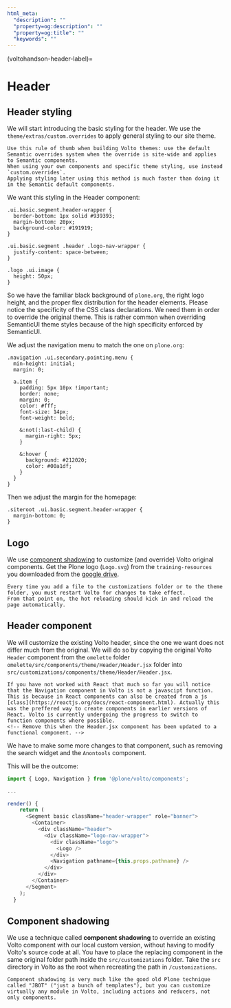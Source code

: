 ```yaml
---
html_meta:
  "description": ""
  "property=og:description": ""
  "property=og:title": ""
  "keywords": ""
---
```


(voltohandson-header-label)=

# Header

## Header styling

We will start introducing the basic styling for the header.
We use the `theme/extras/custom.overrides` to apply general styling to our site theme.

```{note}
Use this rule of thumb when building Volto themes: use the default Semantic overrides system when the override is site-wide and applies to Semantic components.
When using your own components and specific theme styling, use instead `custom.overrides`.
Applying styling later using this method is much faster than doing it in the Semantic default components.
```

We want this styling in the Header component:

```less
.ui.basic.segment.header-wrapper {
  border-bottom: 1px solid #939393;
  margin-bottom: 20px;
  background-color: #191919;
}

.ui.basic.segment .header .logo-nav-wrapper {
  justify-content: space-between;
}

.logo .ui.image {
  height: 50px;
}
```

So we have the familiar black background of `plone.org`, the right logo height, and the proper flex distribution for the header elements.
Please notice the specificity of the CSS class declarations.
We need them in order to override the original theme.
This is rather common when overriding SemanticUI theme styles because of the high specificity enforced by SemanticUI.

We adjust the navigation menu to match the one on `plone.org`:

```less
.navigation .ui.secondary.pointing.menu {
  min-height: initial;
  margin: 0;

  a.item {
    padding: 5px 10px !important;
    border: none;
    margin: 0;
    color: #fff;
    font-size: 14px;
    font-weight: bold;

    &:not(:last-child) {
      margin-right: 5px;
    }

    &:hover {
      background: #212020;
      color: #00a1df;
    }
  }
}
```

Then we adjust the margin for the homepage:

```less
.siteroot .ui.basic.segment.header-wrapper {
  margin-bottom: 0;
}
```

## Logo

We use [component shadowing](#component-shadowing) to customize (and override) Volto original components.
Get the Plone logo (`Logo.svg`) from the `training-resources` you downloaded from the [google drive](https://drive.google.com/drive/folders/1xDleXE8Emhr9xn_pnZaGfO9_HmU31L9e?usp=sharing).

```{note}
Every time you add a file to the customizations folder or to the theme folder, you must restart Volto for changes to take effect.
From that point on, the hot reloading should kick in and reload the page automatically.
```

## Header component

We will customize the existing Volto header, since the one we want does not differ much from the original.
We will do so by copying the original Volto `Header` component from the `omelette` folder `omelette/src/components/theme/Header/Header.jsx` folder into `src/customizations/components/theme/Header/Header.jsx`.

```{note}
If you have not worked with React that much so far you will notice that the Navigation component in Volto is not a javascipt function. This is because in React components can also be created from a js [class](https://reactjs.org/docs/react-component.html). Actually this was the preffered way to create components in earlier versions of React. Volto is currently undergoing the progress to switch to function components where possible.
<!-- Remove this when the Header.jsx component has been updated to a functional component. -->
```

We have to make some more changes to that component, such as removing the search widget and the `Anontools` component.

This will be the outcome:

```js
import { Logo, Navigation } from '@plone/volto/components';

...

render() {
    return (
      <Segment basic className="header-wrapper" role="banner">
        <Container>
          <div className="header">
            <div className="logo-nav-wrapper">
              <div className="logo">
                <Logo />
              </div>
              <Navigation pathname={this.props.pathname} />
            </div>
          </div>
        </Container>
      </Segment>
    );
  }
```

## Component shadowing

We use a technique called **component shadowing** to override an existing Volto component with our local custom version, without having to modify Volto's source code at all.
You have to place the replacing component in the same original folder path inside the `src/customizations` folder. Take the `src` directory in Volto as the root when recreating the path in `/customizations`.

```{note}
Component shadowing is very much like the good old Plone technique called "JBOT" ("just a bunch of templates"), but you can customize virtually any module in Volto, including actions and reducers, not only components.
```
